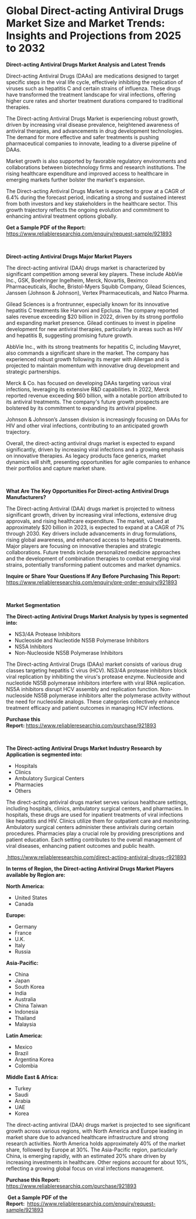 <p><h1>Global Direct-acting Antiviral Drugs Market Size and Market Trends: Insights and Projections from 2025 to 2032</h1></p><p><strong>Direct-acting Antiviral Drugs Market Analysis and Latest Trends</strong></p>
<p><p>Direct-acting Antiviral Drugs (DAAs) are medications designed to target specific steps in the viral life cycle, effectively inhibiting the replication of viruses such as hepatitis C and certain strains of influenza. These drugs have transformed the treatment landscape for viral infections, offering higher cure rates and shorter treatment durations compared to traditional therapies.</p><p>The Direct-acting Antiviral Drugs Market is experiencing robust growth, driven by increasing viral disease prevalence, heightened awareness of antiviral therapies, and advancements in drug development technologies. The demand for more effective and safer treatments is pushing pharmaceutical companies to innovate, leading to a diverse pipeline of DAAs. </p><p>Market growth is also supported by favorable regulatory environments and collaborations between biotechnology firms and research institutions. The rising healthcare expenditure and improved access to healthcare in emerging markets further bolster the market's expansion. </p><p>The Direct-acting Antiviral Drugs Market is expected to grow at a CAGR of 6.4% during the forecast period, indicating a strong and sustained interest from both investors and key stakeholders in the healthcare sector. This growth trajectory reflects the ongoing evolution and commitment to enhancing antiviral treatment options globally.</p></p>
<p><strong>Get a Sample PDF of the Report:&nbsp;</strong> <a href="https://www.reliableresearchiq.com/enquiry/request-sample/921893?utm_campaign=99&utm_medium=2&utm_source=Github&utm_content=ia&utm_term=13042025&utm_id=direct-acting-antiviral-drugs">https://www.reliableresearchiq.com/enquiry/request-sample/921893</a></p>
<p>&nbsp;</p>
<p><strong>Direct-acting Antiviral Drugs Major Market Players</strong></p>
<p><p>The direct-acting antiviral (DAA) drugs market is characterized by significant competition among several key players. These include AbbVie Inc., GSK, Boehringer Ingelheim, Merck, Novartis, Beximco Pharmaceuticals, Roche, Bristol-Myers Squibb Company, Gilead Sciences, Janssen (Johnson & Johnson), Vertex Pharmaceuticals, and Natco Pharma.</p><p>Gilead Sciences is a frontrunner, especially known for its innovative hepatitis C treatments like Harvoni and Epclusa. The company reported sales revenue exceeding $20 billion in 2022, driven by its strong portfolio and expanding market presence. Gilead continues to invest in pipeline development for new antiviral therapies, particularly in areas such as HIV and hepatitis B, suggesting promising future growth.</p><p>AbbVie Inc., with its strong treatments for hepatitis C, including Mavyret, also commands a significant share in the market. The company has experienced robust growth following its merger with Allergan and is projected to maintain momentum with innovative drug development and strategic partnerships. </p><p>Merck & Co. has focused on developing DAAs targeting various viral infections, leveraging its extensive R&D capabilities. In 2022, Merck reported revenue exceeding $60 billion, with a notable portion attributed to its antiviral treatments. The company's future growth prospects are bolstered by its commitment to expanding its antiviral pipeline.</p><p>Johnson & Johnson’s Janssen division is increasingly focusing on DAAs for HIV and other viral infections, contributing to an anticipated growth trajectory. </p><p>Overall, the direct-acting antiviral drugs market is expected to expand significantly, driven by increasing viral infections and a growing emphasis on innovative therapies. As legacy products face generics, market dynamics will shift, presenting opportunities for agile companies to enhance their portfolios and capture market share.</p></p>
<p>&nbsp;</p>
<p><strong>What Are The Key Opportunities For Direct-acting Antiviral Drugs Manufacturers?</strong></p>
<p><p>The Direct-acting Antiviral (DAA) drugs market is projected to witness significant growth, driven by increasing viral infections, extensive drug approvals, and rising healthcare expenditure. The market, valued at approximately $20 billion in 2023, is expected to expand at a CAGR of 7% through 2030. Key drivers include advancements in drug formulations, rising global awareness, and enhanced access to hepatitis C treatments. Major players are focusing on innovative therapies and strategic collaborations. Future trends include personalized medicine approaches and the development of combination therapies to combat emerging viral strains, potentially transforming patient outcomes and market dynamics.</p></p>
<p><strong>Inquire or Share Your Questions If Any Before Purchasing This Report:</strong> <a href="https://www.reliableresearchiq.com/enquiry/pre-order-enquiry/921893?utm_campaign=99&utm_medium=2&utm_source=Github&utm_content=ia&utm_term=13042025&utm_id=direct-acting-antiviral-drugs">https://www.reliableresearchiq.com/enquiry/pre-order-enquiry/921893</a></p>
<p>&nbsp;</p>
<p><strong>Market Segmentation</strong></p>
<p><strong>The Direct-acting Antiviral Drugs Market Analysis by types is segmented into:</strong></p>
<p><ul><li>NS3/4A Protease Inhibitors</li><li>Nucleoside and Nucleotide NS5B Polymerase Inhibitors</li><li>NS5A Inhibitors</li><li>Non-Nucleoside NS5B Polymerase Inhibitors</li></ul></p>
<p><p>The Direct-acting Antiviral Drugs (DAAs) market consists of various drug classes targeting hepatitis C virus (HCV). NS3/4A protease inhibitors block viral replication by inhibiting the virus's protease enzyme. Nucleoside and nucleotide NS5B polymerase inhibitors interfere with viral RNA replication. NS5A inhibitors disrupt HCV assembly and replication function. Non-nucleoside NS5B polymerase inhibitors alter the polymerase activity without the need for nucleoside analogs. These categories collectively enhance treatment efficacy and patient outcomes in managing HCV infections.</p></p>
<p><strong>Purchase this Report:&nbsp;</strong><a href="https://www.reliableresearchiq.com/purchase/921893?utm_campaign=99&utm_medium=2&utm_source=Github&utm_content=ia&utm_term=13042025&utm_id=direct-acting-antiviral-drugs">https://www.reliableresearchiq.com/purchase/921893</a></p>
<p>&nbsp;</p>
<p><strong>The Direct-acting Antiviral Drugs Market Industry Research by Application is segmented into:</strong></p>
<p><ul><li>Hospitals</li><li>Clinics</li><li>Ambulatory Surgical Centers</li><li>Pharmacies</li><li>Others</li></ul></p>
<p><p>The direct-acting antiviral drugs market serves various healthcare settings, including hospitals, clinics, ambulatory surgical centers, and pharmacies. In hospitals, these drugs are used for inpatient treatments of viral infections like hepatitis and HIV. Clinics utilize them for outpatient care and monitoring. Ambulatory surgical centers administer these antivirals during certain procedures. Pharmacies play a crucial role by providing prescriptions and patient education. Each setting contributes to the overall management of viral diseases, enhancing patient outcomes and public health.</p></p>
<p><a href="https://www.reliableresearchiq.com/direct-acting-antiviral-drugs-r921893?utm_campaign=99&utm_medium=2&utm_source=Github&utm_content=ia&utm_term=13042025&utm_id=direct-acting-antiviral-drugs">&nbsp;https://www.reliableresearchiq.com/direct-acting-antiviral-drugs-r921893</a></p>
<p><strong>In terms of Region, the Direct-acting Antiviral Drugs Market Players available by Region are:</strong></p>
<p>
    <p> <strong> North America: </strong>
        <ul>
            <li>United States</li>
            <li>Canada</li>
        </ul>
        </p> 
    <p> <strong> Europe: </strong>
        <ul>
            <li>Germany</li>
            <li>France</li>
            <li>U.K.</li>
            <li>Italy</li>
            <li>Russia</li>
        </ul>
        </p> 
    <p> <strong> Asia-Pacific: </strong>
        <ul>
            <li>China</li>
            <li>Japan</li>
            <li>South Korea</li>
            <li>India</li>
            <li>Australia</li>
            <li>China Taiwan</li>
            <li>Indonesia</li>
            <li>Thailand</li>
            <li>Malaysia</li>
        </ul>
        </p> 
    <p> <strong> Latin America: </strong>
        <ul>
            <li>Mexico</li>
            <li>Brazil</li>
            <li>Argentina Korea</li>
            <li>Colombia</li>
        </ul>
        </p> 
    <p> <strong> Middle East & Africa: </strong>
        <ul>
            <li>Turkey</li>
            <li>Saudi</li>
            <li>Arabia</li>
            <li>UAE</li>
            <li>Korea</li>
        </ul>
    </p>
    </p>
<p><p>The direct-acting antiviral (DAA) drugs market is projected to see significant growth across various regions, with North America and Europe leading in market share due to advanced healthcare infrastructure and strong research activities. North America holds approximately 40% of the market share, followed by Europe at 30%. The Asia-Pacific region, particularly China, is emerging rapidly, with an estimated 20% share driven by increasing investments in healthcare. Other regions account for about 10%, reflecting a growing global focus on viral infections management.</p></p>
<p><strong>Purchase this Report: </strong><a href="https://www.reliableresearchiq.com/purchase/921893?utm_campaign=99&utm_medium=2&utm_source=Github&utm_content=ia&utm_term=13042025&utm_id=direct-acting-antiviral-drugs">https://www.reliableresearchiq.com/purchase/921893</a></p>
<p>&nbsp;<strong>Get a Sample PDF of the Report:&nbsp;&nbsp;</strong><a href="https://www.reliableresearchiq.com/enquiry/request-sample/921893?utm_campaign=99&utm_medium=2&utm_source=Github&utm_content=ia&utm_term=13042025&utm_id=direct-acting-antiviral-drugs">https://www.reliableresearchiq.com/enquiry/request-sample/921893</a></p>
<p><strong></strong></p>
<p><p></p><p></p><p></p></p>